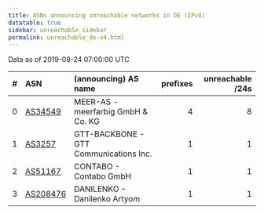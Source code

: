 ```yaml
---
title: ASNs announcing unreachable networks in DE (IPv4)
datatable: true
sidebar: unreachable_sidebar
permalink: unreachable_de-v4.html
---
```


Data as of 2019-08-24 07:00:00 UTC


<div class="datatable-begin"></div>

|   # | ASN                                      | (announcing) AS name                   |   prefixes |   unreachable /24s |
|----:|:-----------------------------------------|:---------------------------------------|-----------:|-------------------:|
|   0 | [AS34549](unreachable_AS34549-v4.html)   | MEER-AS - meerfarbig GmbH &amp; Co. KG |          4 |                  8 |
|   1 | [AS3257](unreachable_AS3257-v4.html)     | GTT-BACKBONE - GTT Communications Inc. |          1 |                  1 |
|   2 | [AS51167](unreachable_AS51167-v4.html)   | CONTABO - Contabo GmbH                 |          1 |                  1 |
|   3 | [AS208476](unreachable_AS208476-v4.html) | DANILENKO - Danilenko Artyom           |          1 |                  1 |

<div class="datatable-end"></div>